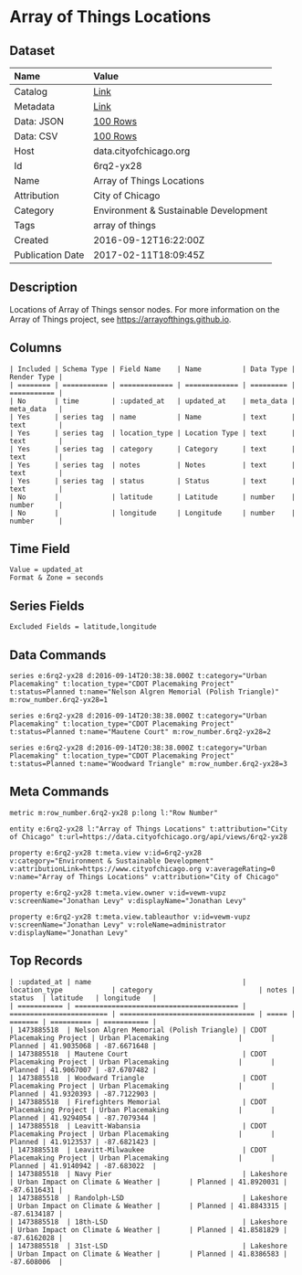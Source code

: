 # Array of Things Locations

## Dataset

| Name | Value |
| :--- | :---- |
| Catalog | [Link](https://catalog.data.gov/dataset/array-of-things-locations) |
| Metadata | [Link](https://data.cityofchicago.org/api/views/6rq2-yx28) |
| Data: JSON | [100 Rows](https://data.cityofchicago.org/api/views/6rq2-yx28/rows.json?max_rows=100) |
| Data: CSV | [100 Rows](https://data.cityofchicago.org/api/views/6rq2-yx28/rows.csv?max_rows=100) |
| Host | data.cityofchicago.org |
| Id | 6rq2-yx28 |
| Name | Array of Things Locations |
| Attribution | City of Chicago |
| Category | Environment & Sustainable Development |
| Tags | array of things |
| Created | 2016-09-12T16:22:00Z |
| Publication Date | 2017-02-11T18:09:45Z |

## Description

Locations of Array of Things sensor nodes. For more information on the Array of Things project, see https://arrayofthings.github.io.

## Columns

```ls
| Included | Schema Type | Field Name    | Name          | Data Type | Render Type |
| ======== | =========== | ============= | ============= | ========= | =========== |
| No       | time        | :updated_at   | updated_at    | meta_data | meta_data   |
| Yes      | series tag  | name          | Name          | text      | text        |
| Yes      | series tag  | location_type | Location Type | text      | text        |
| Yes      | series tag  | category      | Category      | text      | text        |
| Yes      | series tag  | notes         | Notes         | text      | text        |
| Yes      | series tag  | status        | Status        | text      | text        |
| No       |             | latitude      | Latitude      | number    | number      |
| No       |             | longitude     | Longitude     | number    | number      |
```

## Time Field

```ls
Value = updated_at
Format & Zone = seconds
```

## Series Fields

```ls
Excluded Fields = latitude,longitude
```

## Data Commands

```ls
series e:6rq2-yx28 d:2016-09-14T20:38:38.000Z t:category="Urban Placemaking" t:location_type="CDOT Placemaking Project" t:status=Planned t:name="Nelson Algren Memorial (Polish Triangle)" m:row_number.6rq2-yx28=1

series e:6rq2-yx28 d:2016-09-14T20:38:38.000Z t:category="Urban Placemaking" t:location_type="CDOT Placemaking Project" t:status=Planned t:name="Mautene Court" m:row_number.6rq2-yx28=2

series e:6rq2-yx28 d:2016-09-14T20:38:38.000Z t:category="Urban Placemaking" t:location_type="CDOT Placemaking Project" t:status=Planned t:name="Woodward Triangle" m:row_number.6rq2-yx28=3
```

## Meta Commands

```ls
metric m:row_number.6rq2-yx28 p:long l:"Row Number"

entity e:6rq2-yx28 l:"Array of Things Locations" t:attribution="City of Chicago" t:url=https://data.cityofchicago.org/api/views/6rq2-yx28

property e:6rq2-yx28 t:meta.view v:id=6rq2-yx28 v:category="Environment & Sustainable Development" v:attributionLink=https://www.cityofchicago.org v:averageRating=0 v:name="Array of Things Locations" v:attribution="City of Chicago"

property e:6rq2-yx28 t:meta.view.owner v:id=vewm-vupz v:screenName="Jonathan Levy" v:displayName="Jonathan Levy"

property e:6rq2-yx28 t:meta.view.tableauthor v:id=vewm-vupz v:screenName="Jonathan Levy" v:roleName=administrator v:displayName="Jonathan Levy"
```

## Top Records

```ls
| :updated_at | name                                     | location_type            | category                          | notes | status  | latitude   | longitude   | 
| =========== | ======================================== | ======================== | ================================= | ===== | ======= | ========== | =========== | 
| 1473885518  | Nelson Algren Memorial (Polish Triangle) | CDOT Placemaking Project | Urban Placemaking                 |       | Planned | 41.9035068 | -87.6671648 | 
| 1473885518  | Mautene Court                            | CDOT Placemaking Project | Urban Placemaking                 |       | Planned | 41.9067007 | -87.6707482 | 
| 1473885518  | Woodward Triangle                        | CDOT Placemaking Project | Urban Placemaking                 |       | Planned | 41.9320393 | -87.7122903 | 
| 1473885518  | Firefighters Memorial                    | CDOT Placemaking Project | Urban Placemaking                 |       | Planned | 41.9294054 | -87.7079344 | 
| 1473885518  | Leavitt-Wabansia                         | CDOT Placemaking Project | Urban Placemaking                 |       | Planned | 41.9123537 | -87.6821423 | 
| 1473885518  | Leavitt-Milwaukee                        | CDOT Placemaking Project | Urban Placemaking                 |       | Planned | 41.9140942 | -87.683022  | 
| 1473885518  | Navy Pier                                | Lakeshore                | Urban Impact on Climate & Weather |       | Planned | 41.8920031 | -87.6116431 | 
| 1473885518  | Randolph-LSD                             | Lakeshore                | Urban Impact on Climate & Weather |       | Planned | 41.8843315 | -87.6134187 | 
| 1473885518  | 18th-LSD                                 | Lakeshore                | Urban Impact on Climate & Weather |       | Planned | 41.8581829 | -87.6162028 | 
| 1473885518  | 31st-LSD                                 | Lakeshore                | Urban Impact on Climate & Weather |       | Planned | 41.8386583 | -87.608006  | 
```